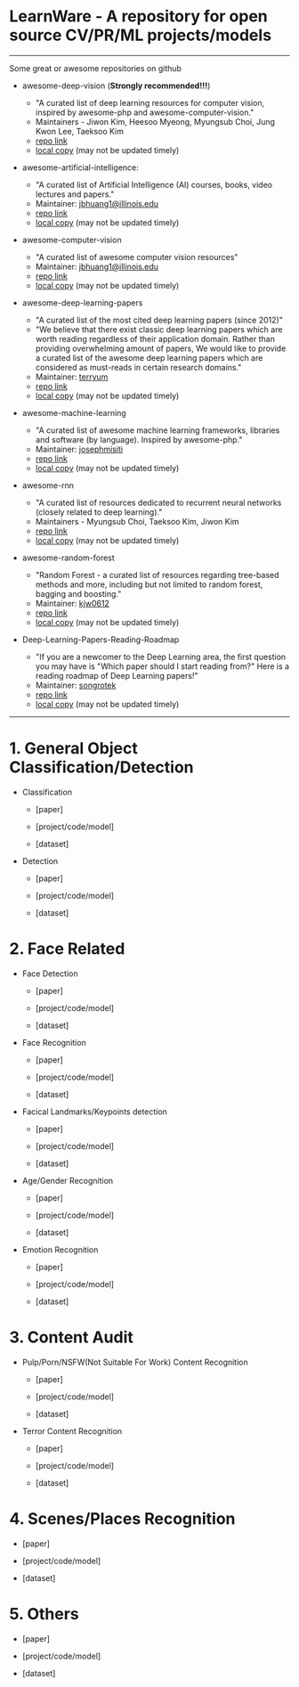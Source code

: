 # LearnWare - A repository for open source CV/PR/ML projects/models

---
Some great or awesome repositories on github
- awesome-deep-vision (__Strongly recommended!!!__)

    - "A curated list of deep learning resources for computer vision, inspired by awesome-php and awesome-computer-vision."
    - Maintainers - Jiwon Kim, Heesoo Myeong, Myungsub Choi, Jung Kwon Lee, Taeksoo Kim
    - [repo link](https://github.com/kjw0612/awesome-deep-vision/)
    - [local copy](./awesome-deep-vision/README.md) (may not be updated timely)

- awesome-artificial-intelligence:
    - "A curated list of Artificial Intelligence (AI) courses, books, video lectures and papers."
    - Maintainer: [jbhuang1@illinois.edu](jbhuang1@illinois.edu)
    - [repo link](https://github.com/owainlewis/awesome-artificial-intelligence)
    - [local copy](./awesome-artificial-intelligence/README.md) (may not be updated timely)

- awesome-computer-vision
    - "A curated list of awesome computer vision resources"
    - Maintainer: jbhuang1@illinois.edu    
    - [repo link](https://github.com/jbhuang0604/awesome-computer-vision)
    - [local copy](./awesome-computer-vision/README.md) (may not be updated timely)

- awesome-deep-learning-papers
    - "A curated list of the most cited deep learning papers (since 2012)"
    - "We believe that there exist classic deep learning papers which are worth reading regardless of their application domain. Rather than providing overwhelming amount of papers, We would like to provide a curated list of the awesome deep learning papers which are considered as must-reads in certain research domains."
    - Maintainer: [terryum](https://github.com/terryum)
    - [repo link](https://github.com/terryum/awesome-deep-learning-papers)
    - [local copy](./awesome-deep-learning-papers/README.md) (may not be updated timely)

- awesome-machine-learning
    - "A curated list of awesome machine learning frameworks, libraries and software (by language). Inspired by awesome-php."
    - Maintainer: [josephmisiti](https://github.com/josephmisiti)
    - [repo link](./awesome-machine-learning/README.md)
    - [local copy](./awesome-machine-learning/README.md) (may not be updated timely)

- awesome-rnn
    - "A curated list of resources dedicated to recurrent neural networks (closely related to deep learning)."
    - Maintainers - Myungsub Choi, Taeksoo Kim, Jiwon Kim
    - [repo link](https://github.com/kjw0612/awesome-rnn)
    - [local copy](./awesome-rnn/README.md) (may not be updated timely)

- awesome-random-forest
    - "Random Forest - a curated list of resources regarding tree-based methods and more, including but not limited to random forest, bagging and boosting."
    - Maintainer: [kjw0612](https://github.com/kjw0612)
    - [repo link](https://github.com/kjw0612/awesome-random-forest)
    - [local copy](./awesome-machine-learning/README.md) (may not be updated timely)

- Deep-Learning-Papers-Reading-Roadmap
    - "If you are a newcomer to the Deep Learning area, the first question you may have is "Which paper should I start reading from?"
Here is a reading roadmap of Deep Learning papers!"
    - Maintainer: [songrotek](https://github.com/songrotek)
    - [repo link](https://github.com/songrotek/Deep-Learning-Papers-Reading-Roadmap)
    - [local copy](./Deep-Learning-Papers-Reading-Roadmap/README.md) (may not be updated timely)

---


# 1. General Object Classification/Detection
- Classification 
    - [paper]
    
    - [project/code/model]

    - [dataset]

- Detection
    - [paper]
    
    - [project/code/model]

    - [dataset]
# 2. Face Related 
-  Face Detection
    - [paper]
    
    - [project/code/model]

    - [dataset]
- Face Recognition
    - [paper]
    
    - [project/code/model]

    - [dataset]
-  Facical Landmarks/Keypoints detection
    - [paper]
    
    - [project/code/model]

    - [dataset]
- Age/Gender Recognition
    - [paper]
    
    - [project/code/model]

    - [dataset]
- Emotion Recognition
    - [paper]
    
    - [project/code/model]

    - [dataset]
# 3. Content Audit
- Pulp/Porn/NSFW(Not Suitable For Work) Content Recognition
    - [paper]
    
    - [project/code/model]

    - [dataset]
 - Terror Content Recognition
    - [paper]
    
    - [project/code/model]

    - [dataset]
# 4. Scenes/Places Recognition
- [paper]

- [project/code/model]

- [dataset]
# 5. Others
- [paper]
    
- [project/code/model]

- [dataset]